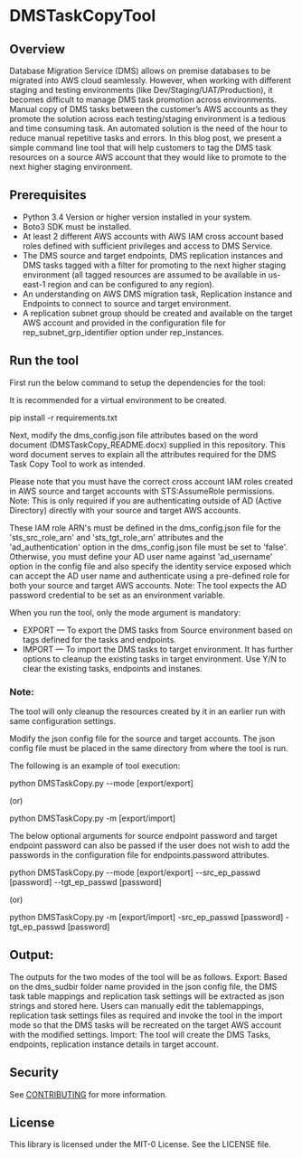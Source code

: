 # DMSTaskCopyTool

## Overview
Database Migration Service (DMS) allows on premise databases to be migrated into AWS cloud seamlessly. However, when working with different staging and testing environments (like Dev/Staging/UAT/Production), it becomes difficult to manage DMS task promotion across environments. Manual copy of DMS tasks between the customer’s AWS accounts as they promote the solution across each testing/staging environment is a tedious and time consuming task. An automated solution is the need of the hour to reduce manual repetitive tasks and errors. In this blog post, we present a simple command line tool that will help customers to tag the DMS task resources on a source AWS account that they would like to promote to the next higher staging environment.

## Prerequisites
- Python 3.4 Version or higher version installed in your system.
- Boto3 SDK must be installed.
- At least 2 different AWS accounts with AWS IAM cross account based roles defined with sufficient privileges and access to DMS Service.
- The DMS source and target endpoints, DMS replication instances and DMS tasks tagged with a filter for promoting to the next higher staging environment (all tagged resources are assumed to be available in us-east-1 region and can be configured to any region).
- An understanding on AWS DMS migration task, Replication instance and Endpoints to connect to source and target environment. 
- A replication subnet group should be created and available on the target AWS account and provided in the configuration file for rep_subnet_grp_identifier option under rep_instances.

## Run the tool

First run the below command to setup the dependencies for the tool:

It is recommended for a virtual environment to be created.

pip install -r requirements.txt

Next, modify the dms_config.json file attributes based on the word document (DMSTaskCopy_README.docx) supplied in this repository. This word document serves to explain all the attributes required for the DMS Task Copy Tool to work as intended.

Please note that you must have the correct cross account IAM roles created in AWS source and target accounts with STS:AssumeRole permissions. Note: This is only required if you are authenticating outside of AD (Active Directory) directly with your source and target AWS accounts.

These IAM role ARN's must be defined in the dms_config.json file for the 'sts_src_role_arn' and 'sts_tgt_role_arn' attributes and the 'ad_authentication' option in the dms_config.json file must be set to 'false'. Otherwise, you must define your AD user name against 'ad_username' option in the config file and also specify the identity service exposed which can accept the AD user name and authenticate using a pre-defined role for both your source and target AWS accounts. Note: The tool expects the AD password credential to be set as an environment variable.

When you run the tool, only the mode argument is mandatory:

* EXPORT — To export the DMS tasks from Source environment based on tags defined for the tasks and endpoints.
* IMPORT — To import the DMS tasks to target environment. It has further options to cleanup the existing tasks in target environment. Use Y/N to clear the existing tasks, endpoints and instanes. 
### Note: 
The tool will only cleanup the resources created by it in an earlier run with same configuration settings.

Modify the json config file for the source and target accounts. The json config file must be placed in the same directory from where the tool is run.

The following is an example of tool execution:

python DMSTaskCopy.py --mode [export/export]

(or)

python DMSTaskCopy.py -m [export/import]

The below optional arguments for source endpoint password and target endpoint password can also be passed if the user does not wish to add the passwords in the configuration file for endpoints.password attributes.

python DMSTaskCopy.py --mode [export/export] --src_ep_passwd [password] --tgt_ep_passwd [password]

(or)

python DMSTaskCopy.py -m [export/import] -src_ep_passwd [password] -tgt_ep_passwd [password]


## Output:
The outputs for the two modes of the tool will be as follows.
Export: Based on the dms_sudbir folder name provided in the json config file, the DMS task table mappings and replication task settings will be extracted as json strings and stored here. Users can manually edit the tablemappings, replication task settings files as required and invoke the tool in the import mode so that the DMS tasks will be recreated on the target AWS account with the modified settings.
Import: The tool will create the DMS Tasks, endpoints, replication instance details in target account.

## Security

See [CONTRIBUTING](CONTRIBUTING.md#security-issue-notifications) for more information.

## License

This library is licensed under the MIT-0 License. See the LICENSE file.
